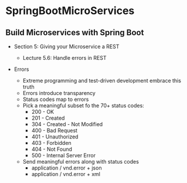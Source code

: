 # SpringBootMicroServices
## Build Microservices with Spring Boot

* Section 5: Giving your Microservice a REST
  * Lecture 5.6: Handle errors in REST
 
* Errors
  * Extreme programming and test-driven development embrace this truth
  * Errors introduce transparency
  * Status codes map to errors
  * Pick a meaningful subset fo the 70+ status codes:
    * 200 - OK
    * 201 - Created
    * 304 - Created - Not Modified
    * 400 - Bad Request
    * 401 - Unauthorized
    * 403 - Forbidden
    * 404 - Not Found
    * 500 - Internal Server Error
  * Send meaningful errors along with status codes
    * application / vnd.error + json
    * application / vnd.error + xml
